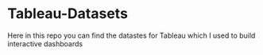 # Tableau-Datasets #        

Here in this repo you can find the datastes for Tableau which I used to build interactive dashboards          
      
             
      
             
       
         
  
        
        
  
  
 
